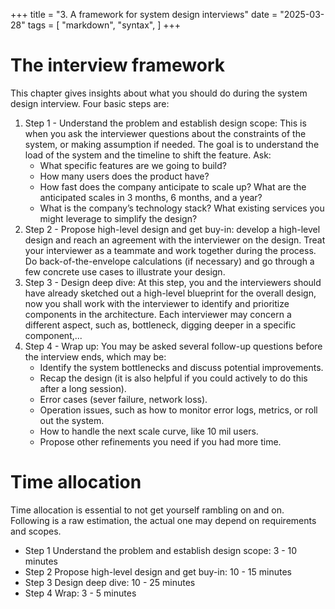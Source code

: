 +++
title = "3. A framework for system design interviews"
date = "2025-03-28"
tags = [
    "markdown",
    "syntax",
]
+++

# The interview framework

This chapter gives insights about what you should do during the system design interview.
Four basic steps are:
1. Step 1 - Understand the problem and establish design scope: This is when you ask the interviewer questions about
the constraints of the system, or making assumption if needed. The goal is to understand the load of the system and the timeline
to shift the feature. Ask:
   + What specific features are we going to build?
   + How many users does the product have? 
   + How fast does the company anticipate to scale up? What are the anticipated scales in 3 months, 6 months, and a year? 
   + What is the company’s technology stack? What existing services you might leverage to simplify the design?
2. Step 2 -  Propose high-level design and get buy-in: develop a high-level design and reach an agreement with the interviewer on the design. 
Treat your interviewer as a teammate and work together during the process. Do back-of-the-envelope calculations (if necessary) and go through a few concrete use
cases to illustrate your design.
3. Step 3 - Design deep dive: At this step, you and the interviewers should have already sketched out a high-level blueprint for the overall design, now 
you shall work with the interviewer to identify and prioritize components in the architecture. Each interviewer may concern a different aspect, such as, bottleneck,
digging deeper in a specific component,...
4. Step 4 - Wrap up: You may be asked several follow-up questions before the interview ends, which may be:
   + Identify the system bottlenecks and discuss potential improvements.
   + Recap the design (it is also helpful if you could actively to do this after a long session).
   + Error cases (sever failure, network loss).
   + Operation issues, such as how to monitor error logs, metrics, or roll out the system.
   + How to handle the next scale curve, like 10 mil users.
   + Propose other refinements you need if you had more time.

# Time allocation
Time allocation is essential to not get yourself rambling on and on. Following is a raw estimation, the actual one 
may depend on requirements and scopes.
+ Step 1 Understand the problem and establish design scope: 3 - 10 minutes 
+ Step 2 Propose high-level design and get buy-in: 10 - 15 minutes
+ Step 3 Design deep dive: 10 - 25 minutes
+ Step 4 Wrap: 3 - 5 minutes